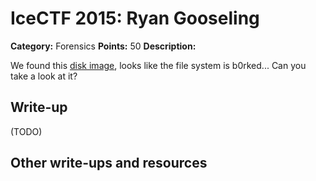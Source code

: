 # IceCTF 2015: Ryan Gooseling

**Category:** Forensics
**Points:** 50
**Description:** 

We found this <a target='_blank' href='/problem-static/stage3/forensics/ryan_gooseling/disk.img'>disk image</a>, looks like the file system is b0rked... Can you take a look at it?

## Write-up

(TODO)

## Other write-ups and resources

